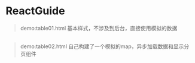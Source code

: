 # ReactGuide

> demo:table01.html 基本样式，不涉及到后台，直接使用模拟的数据
## 
> demo:table02.html 自己构建了一个模拟的map，异步加载数据和显示分页组件

